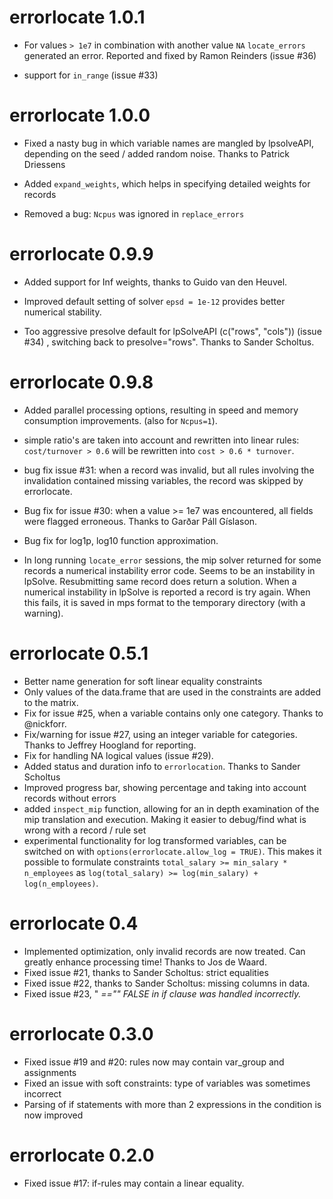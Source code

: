 # errorlocate 1.0.1

* For values `> 1e7` in combination with another value `NA` `locate_errors` generated an error. Reported and fixed by Ramon Reinders (issue #36)

* support for `in_range` (issue #33)

# errorlocate 1.0.0

* Fixed a nasty bug in which variable names are mangled by lpsolveAPI, depending
on the seed / added random noise. Thanks to Patrick Driessens

* Added `expand_weights`, which helps in specifying detailed weights for records

* Removed a bug: `Ncpus` was ignored in `replace_errors`

# errorlocate 0.9.9

* Added support for Inf weights, thanks to Guido van den Heuvel.

* Improved default setting of solver `epsd = 1e-12` provides better numerical
stability.

* Too aggressive presolve default for lpSolveAPI (c("rows", "cols")) (issue #34)
, switching back to presolve="rows". Thanks to Sander Scholtus.

# errorlocate 0.9.8

* Added parallel processing options, resulting in speed and memory consumption
improvements. (also for `Ncpus=1`).

* simple ratio's are taken into account and rewritten into linear rules:
`cost/turnover > 0.6` will be rewritten into `cost > 0.6 * turnover`.

* bug fix issue #31: when a record was invalid, but all rules involving the invalidation
contained missing variables, the record was skipped by errorlocate.

* Bug fix for issue #30: when a value >= 1e7 was encountered, all fields were flagged erroneous.
Thanks to Garðar Páll Gíslason.

* Bug fix for log1p, log10 function approximation.

* In long running `locate_error` sessions, the mip solver returned for some records
a numerical instability error code. Seems to be an instability in lpSolve. Resubmitting
same record does return a solution. When a numerical instability in lpSolve is reported
a record is try again. When this fails, it is saved in mps format to the temporary
directory (with a warning).

# errorlocate 0.5.1

* Better name generation for soft linear equality constraints
* Only values of the data.frame that are used in the constraints are added to the matrix.
* Fix for issue #25, when a variable contains only one category. Thanks to @nickforr.
* Fix/warning for issue #27, using an integer variable for categories. Thanks to Jeffrey Hoogland for reporting.
* Fix for handling NA logical values (issue #29).
* Added status and duration info to `errorlocation`. Thanks to Sander Scholtus
* Improved progress bar, showing percentage and taking into account records without errors
* added `inspect_mip` function, allowing for an in depth examination of the mip translation
and execution. Making it easier to debug/find what is wrong with a record / rule set
* experimental functionality for log transformed variables, can be switched on with
`options(errorlocate.allow_log = TRUE)`. This makes it possible to formulate constraints
`total_salary >= min_salary * n_employees` as 
`log(total_salary) >= log(min_salary) + log(n_employees)`.

# errorlocate 0.4

* Implemented optimization, only invalid records are now treated. Can greatly
enhance processing time! Thanks to Jos de Waard.
* Fixed issue #21, thanks to Sander Scholtus: strict equalities
* Fixed issue #22, thanks to Sander Scholtus: missing columns in data.
* Fixed issue #23, "<var> =="" FALSE in if clause was handled incorrectly.

# errorlocate 0.3.0

* Fixed issue #19 and #20: rules now may contain var_group and assignments
* Fixed an issue with soft constraints: type of variables was sometimes incorrect
* Parsing of if statements with more than 2 expressions in the condition is now improved

# errorlocate 0.2.0

* Fixed issue #17: if-rules may contain a linear equality.
